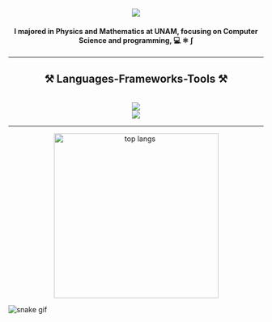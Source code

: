 <!-- ### Hi there 👋 -->

<!--
**DanielRM23/DanielRM23** is a ✨ _special_ ✨ repository because its `README.md` (this file) appears on your GitHub profile.

Here are some ideas to get you started:

- 🔭 I’m currently working on ...
- 🌱 I’m currently learning ...
- 👯 I’m looking to collaborate on ...
- 🤔 I’m looking for help with ...
- 💬 Ask me about ...
- 📫 How to reach me: ...
- 😄 Pronouns: ...
- ⚡ Fun fact: ...
-->

<!-- 
Estadísticas de GitHub
![GitHub stats](https://github-readme-stats.vercel.app/api?username=DanielRM23&show_icons=true&theme=radical) 
-->

<h1 align="center">
    <img src="https://readme-typing-svg.herokuapp.com/?font=Righteous&size=35&center=true&vCenter=true&width=500&height=70&duration=4000&lines=Hi+There!+👋;+I'm+Daniel+Rojo!;&color=F7D038" />
</h1>

<h4 align="center">
    I majored in Physics and Mathematics at UNAM, focusing on Computer Science and programming, 💻 ⚛️ ∫
</h4>

<hr/>
    <h2 align="center">⚒️ Languages-Frameworks-Tools ⚒️</h2>
        <br/>
            <div align="center">
                <img src="https://skillicons.dev/icons?i=linux,bash,html,vscode,github,git,latex" style="pointer-events: none;" />
                <br/>
                <img src="https://skillicons.dev/icons?i=python,julia,java" style="pointer-events: none;" /><br>
            </div>
        
<hr/>


<div align=center>
  <img width=325 align="center" src="https://github-readme-stats.vercel.app/api/top-langs/?username=DanielRM23&hide=HTML&layout=compact&theme=onedark&hide_progress=true&border_radius=10&size_weight=0.5&count_weight=0.5&exclude_repo=github-readme-stats" alt="top langs" />
</div>


![snake gif](https://github.com/DanielRM23/YOUR_USERNAME/blob/output/github-contribution-grid-snake.gif)
